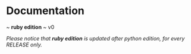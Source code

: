 # Documentation
~ **ruby edition** ~ v0

*Please notice that **ruby edition** is updated after python edition, for every RELEASE only.*
